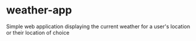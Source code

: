 # weather-app
Simple web application displaying the current weather for a user's location or their location of choice